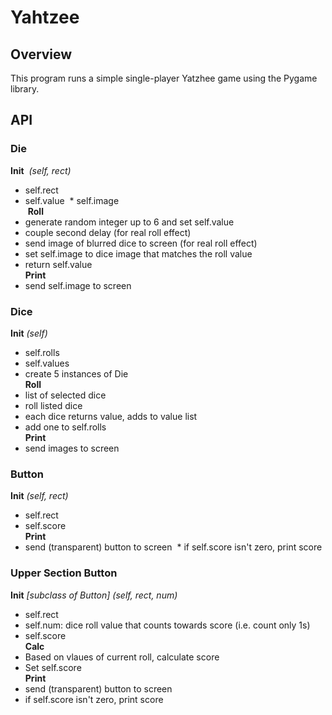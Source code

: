 # Yahtzee

## Overview
This program runs a simple single-player Yatzhee game using the Pygame library. 

## API
  ### Die  
  **Init**
  *(self, rect)*
  * self.rect
  * self.value
  * self.image  
  **Roll**
  * generate random integer up to 6 and set self.value
  * couple second delay (for real roll effect)
  * send image of blurred dice to screen (for real roll effect)
  * set self.image to dice image that matches the roll value
  * return self.value  
  **Print**
  * send self.image to screen

  ### Dice
  **Init**
  *(self)*
  * self.rolls
  * self.values
  * create 5 instances of Die  
  **Roll**
  * list of selected dice
  * roll listed dice
  * each dice returns value, adds to value list
  * add one to self.rolls  
  **Print**
  * send images to screen  

  ### Button
  **Init**
  *(self, rect)*
  * self.rect
  * self.score  
  **Print**
  * send (transparent) button to screen
  * if self.score isn't zero, print score  

  ### Upper Section Button
  **Init**
  *[subclass of Button] (self, rect, num)*
  * self.rect
  * self.num: dice roll value that counts towards score (i.e. count only 1s)
  * self.score  
  **Calc**
  * Based on vlaues of current roll, calculate score
  * Set self.score  
  **Print**
  * send (transparent) button to screen
  * if self.score isn't zero, print score  

